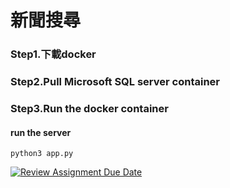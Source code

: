 # 新聞搜尋

### Step1.下載docker

### Step2.Pull Microsoft SQL server container

### Step3.Run the docker container

#### run the server

```shell
python3 app.py
```

[![Review Assignment Due Date](https://classroom.github.com/assets/deadline-readme-button-24ddc0f5d75046c5622901739e7c5dd533143b0c8e959d652212380cedb1ea36.svg)](https://classroom.github.com/a/sqvkfi3f)
